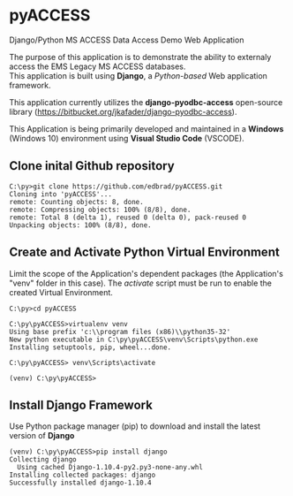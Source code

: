 # pyACCESS
Django/Python MS ACCESS Data Access Demo Web Application

The purpose of this application is to demonstrate the ability to externaly access the EMS Legacy MS ACCESS databases.  
This application is built using **Django**, a *Python-based* Web application framework.

This application currently utilizes the **django-pyodbc-access** open-source library (https://bitbucket.org/jkafader/django-pyodbc-access).

This Application is being primarily developed and maintained in a **Windows** (Windows 10) environment using **Visual Studio Code** (VSCODE).

## Clone inital Github repository

~~~~
C:\py>git clone https://github.com/edbrad/pyACCESS.git
Cloning into 'pyACCESS'...
remote: Counting objects: 8, done.
remote: Compressing objects: 100% (8/8), done.
remote: Total 8 (delta 1), reused 0 (delta 0), pack-reused 0
Unpacking objects: 100% (8/8), done.
~~~~

## Create and Activate Python Virtual Environment 
Limit the scope of the Application's dependent packages (the Application's "venv" folder in this case). 
The *activate* script must be run to enable the created Virtual Environment.

~~~~
C:\py>cd pyACCESS

C:\py\pyACCESS>virtualenv venv
Using base prefix 'c:\\program files (x86)\\python35-32'
New python executable in C:\py\pyACCESS\venv\Scripts\python.exe
Installing setuptools, pip, wheel...done.
~~~~
~~~~
C:\py\pyACCESS> venv\Scripts\activate

(venv) C:\py\pyACCESS>
~~~~ 

## Install Django Framework
Use Python package manager (pip) to download and install the latest version of **Django**

~~~~
(venv) C:\py\pyACCESS>pip install django
Collecting django
  Using cached Django-1.10.4-py2.py3-none-any.whl
Installing collected packages: django
Successfully installed django-1.10.4
~~~~